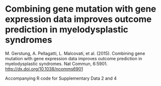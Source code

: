 # Combining gene mutation with gene expression data improves outcome prediction in myelodysplastic syndromes

M. Gerstung, A. Pellagatti, L. Malcovati, et al. (2015). Combining gene mutation with gene expression data improves outcome prediction in myelodysplastic syndromes. Nat Commun, 6:5901. http://dx.doi.org/10.1038/ncomms6901

Accompanying R code for Supplementary Data 2 and 4

